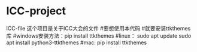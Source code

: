 # ICC-project
ICC-file
这个项目是关于ICC大会的文件
#要想使用本代码
#就要安装ttkthemes库
#windows安装方法：pip install ttkthemes
#linux：
  sudo apt update
  sudo apt install python3-ttkthemes
#mac:
  pip install ttkthemes
